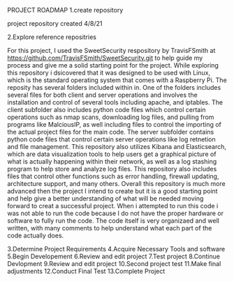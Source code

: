 PROJECT ROADMAP
1.create repository

  project repository created 4/8/21
  
2.Explore reference repositries

  For this project, I used the SweetSecurity respository by TravisFSmith at https://github.com/TravisFSmith/SweetSecurity.git to help guide my process and give me a solid starting point for the project. While exploring this repository i dsicovered that it was designed to be used with Linux, which is the standard operating system that comes with a Raspberry Pi. The reposity has several folders included within in. One of the folders includes several files for both client and server operations and involves the installation and control of several tools including apache, and iptables. The client subfolder also includes python code files which control certain operations such as nmap scans, downloading log files, and pulling from programs like MalciousIP, as well including files to control the importing of the actual project files for the main code. The server subfolder contains python code files that control certain server operations like log retnetion and file management. This repository also utilizes Kibana and Elasticsearch, which are data visualization tools to help users get a graphical picture of what is actually happening within their network, as well as a log stashing program to help store and analyze log files. This repository also includes files that control other functions such as error handling, firewall updating, architecture support, and many others. Overall this repository is much more advanced then the project I intend to create but it is a good starting point and help give a better understanding of what will be needed moving forward to creat a successful project. When i attempted to run this code i was not able to run the code because I do not have the proper hardware or software to fully run the code. The code itself is very organizaed and well written, with many comments to help understand what each part of the code actually does.
  
3.Determine Project Requirements
4.Acquire Necessary Tools and software
5.Begin Developement
6.Review and edit project
7.Test project
8.Continue Devlopment
9.Review and edit project
10.Second project test
11.Make final adjustments
12.Conduct Final Test
13.Complete Project


